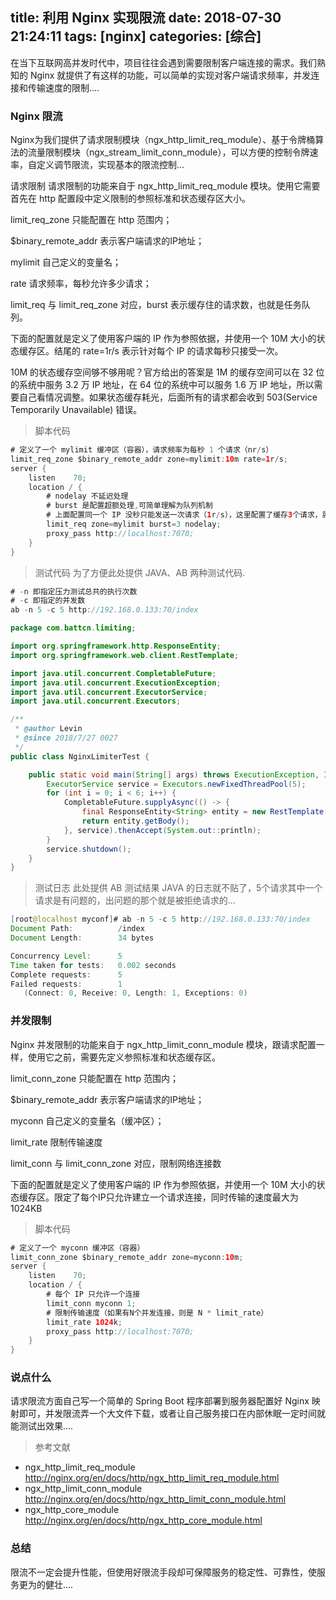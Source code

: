 title: 利用 Nginx 实现限流
date: 2018-07-30 21:24:11
tags: [nginx]
categories: [综合]
---
在当下互联网高并发时代中，项目往往会遇到需要限制客户端连接的需求。我们熟知的 Nginx 就提供了有这样的功能，可以简单的实现对客户端请求频率，并发连接和传输速度的限制....
<!--more-->
### Nginx 限流
Nginx为我们提供了请求限制模块（ngx_http_limit_req_module）、基于令牌桶算法的流量限制模块（ngx_stream_limit_conn_module），可以方便的控制令牌速率，自定义调节限流，实现基本的限流控制...

请求限制
请求限制的功能来自于 ngx_http_limit_req_module 模块。使用它需要首先在 http 配置段中定义限制的参照标准和状态缓存区大小。

limit_req_zone 只能配置在 http 范围内；

$binary_remote_addr 表示客户端请求的IP地址；

mylimit 自己定义的变量名；

rate 请求频率，每秒允许多少请求；

limit_req 与 limit_req_zone 对应，burst 表示缓存住的请求数，也就是任务队列。

下面的配置就是定义了使用客户端的 IP 作为参照依据，并使用一个 10M 大小的状态缓存区。结尾的 rate=1r/s 表示针对每个 IP 的请求每秒只接受一次。

10M 的状态缓存空间够不够用呢？官方给出的答案是 1M 的缓存空间可以在 32 位的系统中服务 3.2 万 IP 地址，在 64 位的系统中可以服务 1.6 万 IP 地址，所以需要自己看情况调整。如果状态缓存耗光，后面所有的请求都会收到 503(Service Temporarily Unavailable) 错误。
> 脚本代码
```java
# 定义了一个 mylimit 缓冲区（容器），请求频率为每秒 1 个请求（nr/s）
limit_req_zone $binary_remote_addr zone=mylimit:10m rate=1r/s;
server {
    listen    70;
    location / {
        # nodelay 不延迟处理
        # burst 是配置超额处理,可简单理解为队列机制
        # 上面配置同一个 IP 没秒只能发送一次请求（1r/s），这里配置了缓存3个请求，就意味着同一秒内只能允许 4 个任务响应成功，其它任务请求则失败（503错误）
        limit_req zone=mylimit burst=3 nodelay;
        proxy_pass http://localhost:7070;
    }
}
```
> 测试代码
为了方便此处提供 JAVA、AB 两种测试代码.
```java
# -n 即指定压力测试总共的执行次数
# -c 即指定的并发数
ab -n 5 -c 5 http://192.168.0.133:70/index
```

```java
package com.battcn.limiting;

import org.springframework.http.ResponseEntity;
import org.springframework.web.client.RestTemplate;

import java.util.concurrent.CompletableFuture;
import java.util.concurrent.ExecutionException;
import java.util.concurrent.ExecutorService;
import java.util.concurrent.Executors;

/**
 * @author Levin
 * @since 2018/7/27 0027
 */
public class NginxLimiterTest {

    public static void main(String[] args) throws ExecutionException, InterruptedException {
        ExecutorService service = Executors.newFixedThreadPool(5);
        for (int i = 0; i < 6; i++) {
            CompletableFuture.supplyAsync(() -> {
                final ResponseEntity<String> entity = new RestTemplate().getForEntity("http://192.168.0.133:70/index", String.class);
                return entity.getBody();
            }, service).thenAccept(System.out::println);
        }
        service.shutdown();
    }
}
```

> 测试日志
此处提供 AB 测试结果 JAVA 的日志就不贴了，5个请求其中一个请求是有问题的，出问题的那个就是被拒绝请求的...
```java
[root@localhost myconf]# ab -n 5 -c 5 http://192.168.0.133:70/index
Document Path:          /index
Document Length:        34 bytes

Concurrency Level:      5
Time taken for tests:   0.002 seconds
Complete requests:      5
Failed requests:        1
   (Connect: 0, Receive: 0, Length: 1, Exceptions: 0)
```

### 并发限制
Nginx 并发限制的功能来自于 ngx_http_limit_conn_module 模块，跟请求配置一样，使用它之前，需要先定义参照标准和状态缓存区。

limit_conn_zone 只能配置在 http 范围内；

$binary_remote_addr 表示客户端请求的IP地址；

myconn 自己定义的变量名（缓冲区）；

limit_rate 限制传输速度

limit_conn 与 limit_conn_zone 对应，限制网络连接数

下面的配置就是定义了使用客户端的 IP 作为参照依据，并使用一个 10M 大小的状态缓存区。限定了每个IP只允许建立一个请求连接，同时传输的速度最大为 1024KB
> 脚本代码

```java
# 定义了一个 myconn 缓冲区（容器）
limit_conn_zone $binary_remote_addr zone=myconn:10m;
server {
    listen    70;
    location / {
        # 每个 IP 只允许一个连接
        limit_conn myconn 1;
        # 限制传输速度（如果有N个并发连接，则是 N * limit_rate）
        limit_rate 1024k;
        proxy_pass http://localhost:7070;
    }
}
```

### 说点什么
请求限流方面自己写一个简单的 Spring Boot 程序部署到服务器配置好 Nginx 映射即可，并发限流弄一个大文件下载，或者让自己服务接口在内部休眠一定时间就能测试出效果....

> 参考文献
* ngx_http_limit_req_module http://nginx.org/en/docs/http/ngx_http_limit_req_module.html
* ngx_http_limit_conn_module http://nginx.org/en/docs/http/ngx_http_limit_conn_module.html
* ngx_http_core_module http://nginx.org/en/docs/http/ngx_http_core_module.html

### 总结
限流不一定会提升性能，但使用好限流手段却可保障服务的稳定性、可靠性，使服务更为的健壮....